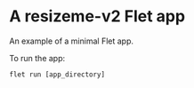 # A resizeme-v2 Flet app

An example of a minimal Flet app.

To run the app:

```
flet run [app_directory]
```